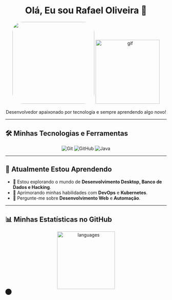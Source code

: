 <h1 align="center">Olá, Eu sou Rafael Oliveira 👋</h1>

<p align="center">

<img src="https://avatars.githubusercontent.com/u/181356580?v=4" height="256" width="256" style="border-radius:32px">
  <img src="https://user-images.githubusercontent.com/XXXXXX/YOUR-GIF.gif" alt="gif" width="200"/>
</p>

<p align="center">
  Desenvolvedor apaixonado por tecnologia e sempre aprendendo algo novo!
</p>

---

## 🛠️ Minhas Tecnologias e Ferramentas

<p align="center">
  <img src="https://img.shields.io/badge/-Git-333333?style=flat&logo=git" alt="Git"/>
  <img src="https://img.shields.io/badge/-GitHub-333333?style=flat&logo=github" alt="GitHub"/>
  <img src="https://img.shields.io/badge/-Java-333333?style=flat&logo=java&logoColor=orange" alt="Java"/>
</p>

---

## 🌱 Atualmente Estou Aprendendo

- 🔭 Estou explorando o mundo de **Desenvolvimento Desktop, Banco de Dados e Hacking**.
- 🌱 Aprimorando minhas habilidades com **DevOps** e **Kubernetes**.
- 💬 Pergunte-me sobre **Desenvolvimento Web** e **Automação**.

---

## 📊 Minhas Estatísticas no GitHub

<div align="center">
  <img height="180em" src="https://github-readme-stats.vercel.app/api/top-langs/?username=rafaeloliveira&langs_count=7&layout=compact&theme=tokyonight&hide_border=true&hide=php,ruby,python" alt="languages"/>
</div>
⬤
